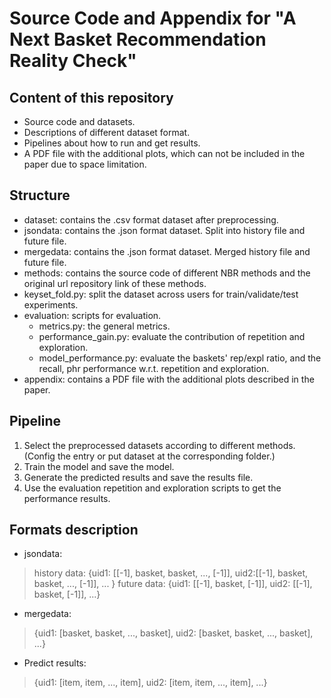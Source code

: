 # Source Code and Appendix for "A Next Basket Recommendation Reality Check"

## Content of this repository
* Source code and datasets.
* Descriptions of different dataset format.
* Pipelines about how to run and get results.
* A PDF file with the additional plots, which can not be included in the paper due to space limitation.

## Structure
* dataset: contains the .csv format dataset after preprocessing.
* jsondata: contains the .json format dataset. Split into history file and future file.
* mergedata: contains the .json format dataset. Merged history file and future file.
* methods: contains the source code of different NBR methods and the original url repository link of these methods.
* keyset_fold.py: split the dataset across users for train/validate/test experiments.
* evaluation: scripts for evaluation.
    * metrics.py: the general metrics.
    * performance_gain.py: evaluate the contribution of repetition and exploration.
    * model_performance.py: evaluate the baskets' rep/expl ratio, and the recall, phr performance w.r.t. repetition and exploration.
* appendix: contains a PDF file with the additional plots described in the paper.

## Pipeline
1. Select the preprocessed datasets according to different methods. (Config the entry or put dataset at the corresponding folder.)
2. Train the model and save the model. 
3. Generate the predicted results and save the results file.
4. Use the evaluation repetition and exploration scripts to get the performance results.


## Formats description
* jsondata: 

> history data: {uid1: [[-1], basket, basket, ..., [-1]], uid2:[[-1], basket, basket, ..., [-1]], ... }
> future data: {uid1: [[-1], basket, [-1]], uid2: [[-1], basket, [-1]], ...}

* mergedata: 

> {uid1: [basket, basket, ..., basket], uid2: [basket, basket, ..., basket], ...}

* Predict results:

> {uid1: [item, item, ..., item], uid2: [item, item, ..., item], ...}
